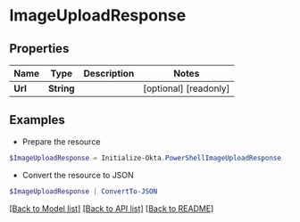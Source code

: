 # ImageUploadResponse
## Properties

Name | Type | Description | Notes
------------ | ------------- | ------------- | -------------
**Url** | **String** |  | [optional] [readonly] 

## Examples

- Prepare the resource
```powershell
$ImageUploadResponse = Initialize-Okta.PowerShellImageUploadResponse  -Url null
```

- Convert the resource to JSON
```powershell
$ImageUploadResponse | ConvertTo-JSON
```

[[Back to Model list]](../README.md#documentation-for-models) [[Back to API list]](../README.md#documentation-for-api-endpoints) [[Back to README]](../README.md)

